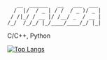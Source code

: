 ```  
   __  ______   __   ___  ___ 
  /  |/  / _ | / /  / _ )/ _ |
 / /|_/ / __ |/ /__/ _  / __ |
/_/  /_/_/ |_/____/____/_/ |_|
```                              
C/C++, Python

[![Top Langs](https://github-readme-stats.vercel.app/api/top-langs/?username=MAlba124&layout=compact)](https://github.com/MAlba124/MAlba124)
